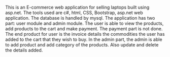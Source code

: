 This is an E-commerce web application for selling laptops built using asp.net.
The tools used are c#, html, CSS, Bootstrap, asp.net web application. The database is handled by mysql.
The application has two part: user module and admin module.
The user is able to view the products, add products to the cart and make payment.
The payment part is not done. The end product for user is the invoice details the commodities the user has added to the cart that they wish to buy.
In the admin part, the admin is able to add product and add category of the products. Also update and delete the details added.

